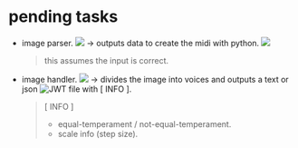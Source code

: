 # pending tasks

- image parser. ![](https://img.shields.io/badge/C-00599C?style=flat-square&logo=c&logoColor=white) 
    -> outputs data to create the midi with python. ![](https://img.shields.io/badge/Python-FFD43B?style=flat-square&logo=python&logoColor=blue)
    > this assumes the input is correct.
- image handler. ![](https://img.shields.io/badge/C-00599C?style=flat-square&logo=c&logoColor=white) 
    -> divides the image into voices and outputs a text or json ![JWT](https://img.shields.io/badge/JWT-black?style=flat-square&logo=JSON%20web%20tokens) file with [ INFO ].
    > [ INFO ]
    > - equal-temperament / not-equal-temperament.
    > - scale info (step size).
